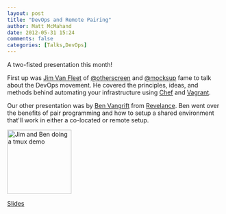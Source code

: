```yaml
---
layout: post
title: "DevOps and Remote Pairing"
author: Matt McMahand
date: 2012-05-31 15:24
comments: false
categories: [Talks,DevOps]
---
```


A two-fisted presentation this month!

First up was [Jim Van Fleet](http://jimvanfleet.com) of [@otherscreen](http://otherscreen.com) and [@mocksup](http://mocksup.com) fame to talk about the DevOps movement. He covered the principles, ideas, and methods behind automating your infrastructure using [Chef](http://www.opscode.com/chef) and [Vagrant](http://vagrantup.com).

Our other presentation was by [Ben Vangrift](http://ben.vandgrift.com) from [Revelance](http://thinkrelevance.com). Ben went over the benefits of pair programming and how to setup a shared environment that'll work in either a co-located or remote setup.

<a href="http://twitpic.com/9w1g8z" title="Jim and Ben doing a tmux demo"><img src="http://twitpic.com/show/thumb/9w1g8z.jpg" width="150" height="150" alt="Jim and Ben doing a tmux demo"></a>

[Slides](http://ben.vandgrift.com/talks/remote-pairing.pdf)

